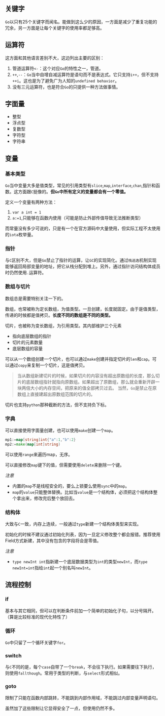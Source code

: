 ## 关键字

`Go`以只有25个关键字而闻名。能做到这么少的原因，一方面是减少了重复功能的冗余，另一方面是让每个关键字的使用率都足够高。

## 运算符

这方面和其他语言差别不大，这边列出主要的区别：
1. 管道运算符`<-`：这个对应`Go`的特性之一，管道。
2. `++`,`--`：`Go`当中自增自减运算符是语句而不是表达式。它只支持`i++`，但不支持`++i`。这也是为了避免广为人知的`undefined behavior`。
3. 没有三元运算符，也是符合`Go`的只提供一种方法做事情。

## 字面量

- 整型
- 浮点型
- 复数型
- 字符型
- 字符串

## 变量

### 基本类型

`Go`当中变量大多是值类型，常见的引用类型有`slice`,`map`,`interface`,`chan`,指针和函数。这方面跟`C`挺像的。**但`Go`中所有定义的变量都会有一个零值。**

定义一个变量有两种方法：
1. `var a int = 1`
2. `a:=1`,只能够在函数内使用（可能是防止外部传值导致无法推断类型）

而常量没有多少可说的，只是有一个在官方源码中大量使用，但实际工程不太使用的`iota`枚举量。

### 指针

与`C`区别不大，但是`Go`禁止了指针的运算，让`GC`的实现简化。通过`栈逃逸`机制实现能够返回局部变量的地址，把它从栈分配到堆上。另外，通过指针访问结构体成员时仍然使用`.`运算符。

### 数组与切片

数组总是需要特别关注一下的。

数组，也常被称为定长数组，为值类型。一旦创建，长度就固定。由于是值类型，传递的时候都是值拷贝。**长度不同的数组是不同的类型。**

切片，也被称为变长数组，为引用类型。其内部维护三个元素

- 指向底层数组的指针
- 切片的元素数量
- 底层数组的容量

可以从一个数组创建一个切片，也可以通过`make`创建并指定切片的`len`和`cap`。可以通过`copy`来复制一个切片，这是值拷贝。

> 当从数组新建切片的时候，如果切片的内容没有超出原数组的长度，那么切片的底层数组指针就指向原数组。如果超出了原数组，那么就会重新开辟一块两倍大小的内存空间，把原来的值全部拷贝过去。
> 当然，`Go`是禁止在原数组上直接建超出原数组范围的切片的。

切片也支持`python`那种截断的方法，但不支持负下标。

### 字典

可以直接使用字面量创建，也可以使用`make`创建一个`map`。
```Go
mp1:=map[string]int{"a":1,"b":2}
mp2:=make(map[int]string)
```

可以使用`range`来遍历map，无序。

可以直接修改`map`键下的值，但需要使用`delete`来删除一个键。

*注意*
- 内置的`map`不是线程安全的，要么上锁要么使用`sync`中的`map`。
- `map`的`value`只能整体替换。比如当`value`是一个结构体，必须把这个结构体整个拿出来，修改完后整个放回去。

### 结构体

大致与`C`一致，内存上连续，一般通过`type`新建一个结构体类型来实现。

初始化的时候不建议通过初始化列表，因为一旦定义修改整个都会报错。推荐使用Field方式新建，其中没有包含的字段将会是零值。

*注意*
- `type newInt int`指新建一个底层数据类型为`int`的类型`newInt`，而`type newInt=int`指给`int`起一个别名叫`newInt`。

## 流程控制

### if

基本与其它相同，但可以在判断条件前加一个简单的初始化子句，以分号隔开。（算是比较标准的现代化特性了）

### 循环

`Go`中只留了一个循环关键字`for`。

### switch

与`C`不同的是，每个`case`自带了一个`break`，不会往下执行。如果需要往下执行，则使用`fallthough`。常用于类型的判断，与`select`形式相似。

### goto

限制了只能在函数内部跳转，不能跳到内部作用域，不能跳过内部变量声明语句。

虽然加了这些限制让它显得安全了一点，但使用仍然不多。